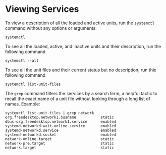 # Viewing Services 

To view a description of all the loaded and active units, run the `systemctl` command without any options or arguments: 

	systemctl

To see all the loaded, active, and inactive units and their description, run the following command: 

	systemctl --all

To see all the unit files and their current status but no description, run thie following command: 

	systemctl list-unit-files

The `grep` command filters the services by a search term, a helpful tactic to recall the exact name of a unit file without looking through a long list of names. Example: 

	systemctl list-unit-files | grep network
	org.freedesktop.network1.busname           static
	dbus-org.freedesktop.network1.service      enabled
	systemd-networkd-wait-online.service       enabled
	systemd-networkd.service                   enabled
	systemd-networkd.socket                    enabled
	network-online.target                      static
	network-pre.target                         static
	network.target                             static